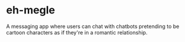 # eh-megle
A messaging app where users can chat with chatbots pretending to be cartoon characters as if they're in a romantic relationship.
